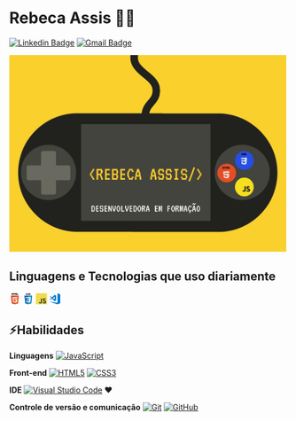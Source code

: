 # Rebeca Assis 👩‍💻

[![Linkedin Badge](https://img.shields.io/badge/-Rebeca%20Assis-081a28?style=flat-square&logo=Linkedin&logoColor=white&link=https://www.linkedin.com/in/rebeca-oliveira-assis/)](https://www.linkedin.com/in/rebeca-oliveira-assis/)
[![Gmail Badge](https://img.shields.io/badge/-rebeca.oassis@hotmail.com-081a28?style=flat-square&logo=Gmail&logoColor=white&link=mailto:rebeca.oassis@hotmail.com)](mailto:rebeca.oassis@hotmail.com)


<p align="left">
  <img src="rebeca-oliveira-assis.jpg" width="500" title="banner">
</p>

## Linguagens e Tecnologias que uso diariamente
<code><img height="20" src="https://raw.githubusercontent.com/github/explore/80688e429a7d4ef2fca1e82350fe8e3517d3494d/topics/html/html.png"></code>
<code><img height="20" src="https://raw.githubusercontent.com/github/explore/80688e429a7d4ef2fca1e82350fe8e3517d3494d/topics/css/css.png"></code>
<code><img height="20" src="https://raw.githubusercontent.com/github/explore/80688e429a7d4ef2fca1e82350fe8e3517d3494d/topics/javascript/javascript.png"></code>
<code><img height="20" src="https://raw.githubusercontent.com/github/explore/80688e429a7d4ef2fca1e82350fe8e3517d3494d/topics/visual-studio-code/visual-studio-code.png"></code>

## ⚡Habilidades

**Linguagens**
[![JavaScript](https://img.shields.io/badge/-JavaScript-black?style=flat-square&logo=javascript&link=https://github.com/RebecaAssis/)](https://github.com/RebecaAssis/)

**Front-end**
[![HTML5](https://img.shields.io/badge/-HTML5-E34F26?style=flat-square&logo=html5&logoColor=white&link=https://github.com/heliogsantos/)](https://github.com/RebecaAssis/)
[![CSS3](https://img.shields.io/badge/-CSS3-1572B6?style=flat-square&logo=css3&link=https://github.com/RebecaAssis/)](https://github.com/RebecaAssis/)

**IDE**
[![Visual Studio Code](https://img.shields.io/badge/-Visual%20Studio%20Code-007ACC?style=flat-square&logo=VisualStudioCode&link=https://github.com/RebecaAssis/)](https://github.com/RebecaAssis/) ❤️

**Controle de versão e comunicação**
[![Git](https://img.shields.io/badge/-Git-black?style=flat-square&logo=git&link=https://github.com/RebecaAssis/)](https://github.com/RebecaAssis/)
[![GitHub](https://img.shields.io/badge/-GitHub-181717?style=flat-square&logo=github&link=https://github.com/RebecaAssis/)](https://github.com/RebecaAssis/)
